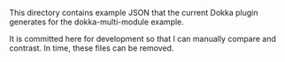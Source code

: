 This directory contains example JSON that the current Dokka plugin generates
for the dokka-multi-module example.

It is committed here for development so that I can manually compare and contrast.
In time, these files can be removed.
